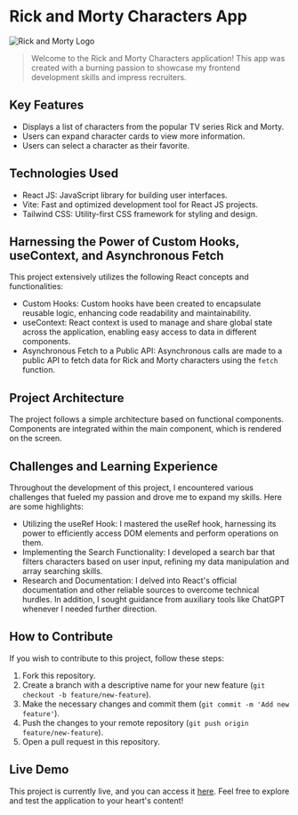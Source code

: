 
# Rick and Morty Characters App

![Rick and Morty Logo](https://upload.wikimedia.org/wikipedia/commons/thumb/b/b1/Rick_and_Morty.svg/1200px-Rick_and_Morty.svg.png)

> Welcome to the Rick and Morty Characters application! This app was created with a burning passion to showcase my frontend development skills and impress recruiters.

## Key Features

-   Displays a list of characters from the popular TV series Rick and Morty.
-   Users can expand character cards to view more information.
-   Users can select a character as their favorite.

## Technologies Used

-   React JS: JavaScript library for building user interfaces.
-   Vite: Fast and optimized development tool for React JS projects.
-   Tailwind CSS: Utility-first CSS framework for styling and design.

## Harnessing the Power of Custom Hooks, useContext, and Asynchronous Fetch

This project extensively utilizes the following React concepts and functionalities:

-   Custom Hooks: Custom hooks have been created to encapsulate reusable logic, enhancing code readability and maintainability.
-   useContext: React context is used to manage and share global state across the application, enabling easy access to data in different components.
-   Asynchronous Fetch to a Public API: Asynchronous calls are made to a public API to fetch data for Rick and Morty characters using the `fetch` function.

## Project Architecture

The project follows a simple architecture based on functional components. Components are integrated within the main component, which is rendered on the screen.

## Challenges and Learning Experience

Throughout the development of this project, I encountered various challenges that fueled my passion and drove me to expand my skills. Here are some highlights:

-   Utilizing the useRef Hook: I mastered the useRef hook, harnessing its power to efficiently access DOM elements and perform operations on them.
-   Implementing the Search Functionality: I developed a search bar that filters characters based on user input, refining my data manipulation and array searching skills.
-   Research and Documentation: I delved into React's official documentation and other reliable sources to overcome technical hurdles. In addition, I sought guidance from auxiliary tools like ChatGPT whenever I needed further direction.

## How to Contribute

If you wish to contribute to this project, follow these steps:

1.  Fork this repository.
2.  Create a branch with a descriptive name for your new feature (`git checkout -b feature/new-feature`).
3.  Make the necessary changes and commit them (`git commit -m 'Add new feature'`).
4.  Push the changes to your remote repository (`git push origin feature/new-feature`).
5.  Open a pull request in this repository.

## Live Demo

This project is currently live, and you can access it [here](https://andresbueno043.github.io/rick-and-morty). Feel free to explore and test the application to your heart's content!
